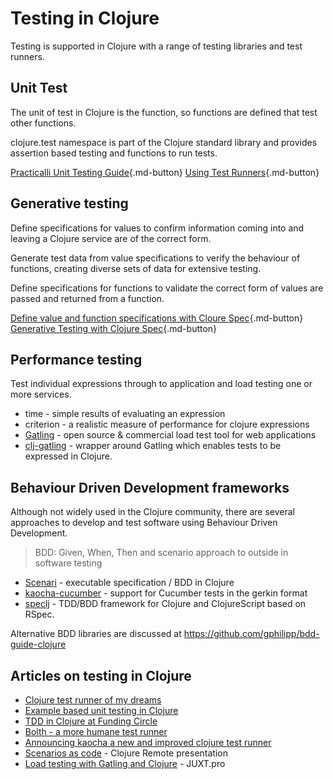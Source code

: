 # Testing in Clojure

Testing is supported in Clojure with a range of testing libraries and test runners.

## Unit Test

The unit of test in Clojure is the function, so functions are defined that test other functions.

clojure.test namespace is part of the Clojure standard library and provides assertion based testing and functions to run tests.

[Practicalli Unit Testing Guide](unit-testing/){.md-button}
[Using Test Runners](test-runners/){.md-button}


## Generative testing

Define specifications for values to confirm information coming into and leaving a Clojure service are of the correct form.

Generate test data from value specifications to verify the behaviour of functions, creating diverse sets of data for extensive testing.

Define specifications for functions to validate the correct form of values are passed and returned from a function.

[Define value and function specifications with Cloure Spec](/clojure/clojure-spec/){.md-button}
[Generative Testing with Clojure Spec](/clojure/clojure-spec/testing/){.md-button}


## Performance testing

Test individual expressions through to application and load testing one or more services.

* time - simple results of evaluating an expression
* criterion - a realistic measure of performance for clojure expressions
* [Gatling](https://gatling.io/) - open source & commercial load test tool for web applications
* [clj-gatling](https://github.com/mhjort/clj-gatling) - wrapper around Gatling which enables tests to be expressed in Clojure.


## Behaviour Driven Development frameworks

Although not widely used in the Clojure community, there are several approaches to develop and test software using Behaviour Driven Development.

> BDD: Given, When, Then and scenario approach to outside in software testing

* [Scenari](https://github.com/jgrodziski/scenari) - executable specification / BDD in Clojure
* [kaocha-cucumber](https://github.com/lambdaisland/kaocha-cucumber) - support for Cucumber tests in the gerkin format
* [speclj](https://github.com/slagyr/speclj) - TDD/BDD framework for Clojure and ClojureScript based on RSpec.

Alternative BDD libraries are discussed at https://github.com/gphilipp/bdd-guide-clojure


## Articles on testing in Clojure
* [Clojure test runner of my dreams](https://quanttype.net/posts/2017-01-26-clojure-test-runner-of-my-dreams.html)
* [Example based unit testing in Clojure](https://lispcast.com/unit-testing-in-functional-languages/)
* [TDD in Clojure at Funding Circle](https://engineering.fundingcircle.com/blog/2016/01/11/tdd-in-clojure/)
* [Bolth - a more humane test runner](http://yellerapp.com/posts/2015-04-23-bolth.html)
* [Announcing kaocha a new and improved clojure test runner](https://clojureverse.org/t/announcing-kaocha-a-new-and-improved-clojure-test-runner/2903)
* [Scenarios as code](https://www.youtube.com/watch?v=RMgd9nc0yoA) - Clojure Remote presentation
* [Load testing with Gatling and Clojure](https://juxt.pro/blog/posts/load-testing-gatling-clojure.html) - JUXT.pro
